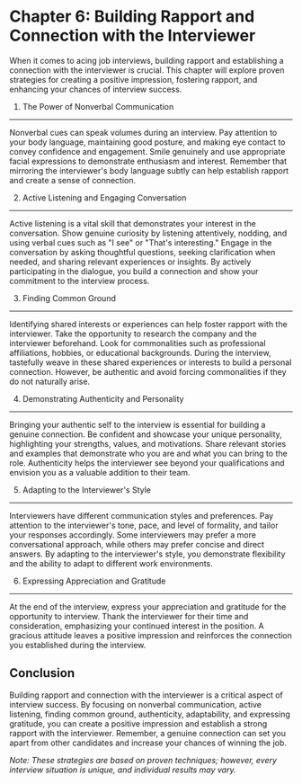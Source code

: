 Chapter 6: Building Rapport and Connection with the Interviewer
===============================================================

When it comes to acing job interviews, building rapport and establishing a connection with the interviewer is crucial. This chapter will explore proven strategies for creating a positive impression, fostering rapport, and enhancing your chances of interview success.

1. The Power of Nonverbal Communication
---------------------------------------

Nonverbal cues can speak volumes during an interview. Pay attention to your body language, maintaining good posture, and making eye contact to convey confidence and engagement. Smile genuinely and use appropriate facial expressions to demonstrate enthusiasm and interest. Remember that mirroring the interviewer's body language subtly can help establish rapport and create a sense of connection.

2. Active Listening and Engaging Conversation
---------------------------------------------

Active listening is a vital skill that demonstrates your interest in the conversation. Show genuine curiosity by listening attentively, nodding, and using verbal cues such as "I see" or "That's interesting." Engage in the conversation by asking thoughtful questions, seeking clarification when needed, and sharing relevant experiences or insights. By actively participating in the dialogue, you build a connection and show your commitment to the interview process.

3. Finding Common Ground
------------------------

Identifying shared interests or experiences can help foster rapport with the interviewer. Take the opportunity to research the company and the interviewer beforehand. Look for commonalities such as professional affiliations, hobbies, or educational backgrounds. During the interview, tastefully weave in these shared experiences or interests to build a personal connection. However, be authentic and avoid forcing commonalities if they do not naturally arise.

4. Demonstrating Authenticity and Personality
---------------------------------------------

Bringing your authentic self to the interview is essential for building a genuine connection. Be confident and showcase your unique personality, highlighting your strengths, values, and motivations. Share relevant stories and examples that demonstrate who you are and what you can bring to the role. Authenticity helps the interviewer see beyond your qualifications and envision you as a valuable addition to their team.

5. Adapting to the Interviewer's Style
--------------------------------------

Interviewers have different communication styles and preferences. Pay attention to the interviewer's tone, pace, and level of formality, and tailor your responses accordingly. Some interviewers may prefer a more conversational approach, while others may prefer concise and direct answers. By adapting to the interviewer's style, you demonstrate flexibility and the ability to adapt to different work environments.

6. Expressing Appreciation and Gratitude
----------------------------------------

At the end of the interview, express your appreciation and gratitude for the opportunity to interview. Thank the interviewer for their time and consideration, emphasizing your continued interest in the position. A gracious attitude leaves a positive impression and reinforces the connection you established during the interview.

Conclusion
----------

Building rapport and connection with the interviewer is a critical aspect of interview success. By focusing on nonverbal communication, active listening, finding common ground, authenticity, adaptability, and expressing gratitude, you can create a positive impression and establish a strong rapport with the interviewer. Remember, a genuine connection can set you apart from other candidates and increase your chances of winning the job.

*Note: These strategies are based on proven techniques; however, every interview situation is unique, and individual results may vary.*
